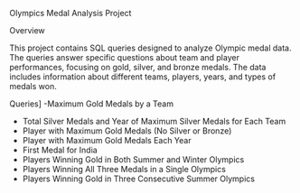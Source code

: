 Olympics Medal Analysis Project

Overview

This project contains SQL queries designed to analyze Olympic medal data. The queries answer specific questions
about team and player performances, focusing on gold, silver, and bronze medals. The data includes information 
about different teams, players, years, and types of medals won.

Queries]
  -Maximum Gold Medals by a Team
  - Total Silver Medals and Year of Maximum Silver Medals for Each Team
  - Player with Maximum Gold Medals (No Silver or Bronze)
  - Player with Maximum Gold Medals Each Year
  - First Medal for India
  - Players Winning Gold in Both Summer and Winter Olympics
  - Players Winning All Three Medals in a Single Olympics
  - Players Winning Gold in Three Consecutive Summer Olympics



